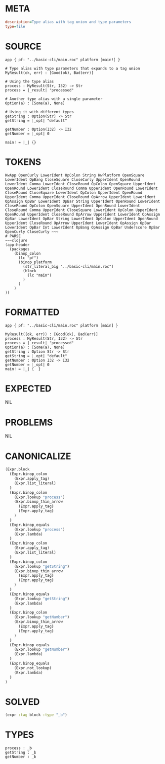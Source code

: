 # META
~~~ini
description=Type alias with tag union and type parameters
type=file
~~~
# SOURCE
~~~roc
app { pf: "../basic-cli/main.roc" platform [main!] }

# Type alias with type parameters that expands to a tag union
MyResult(ok, err) : [Good(ok), Bad(err)]

# Using the type alias
process : MyResult(Str, I32) -> Str
process = |_result| "processed"

# Another type alias with a single parameter
Option(a) : [Some(a), None]

# Using it with different types
getString : Option(Str) -> Str
getString = |_opt| "default"

getNumber : Option(I32) -> I32
getNumber = |_opt| 0

main! = |_| {}
~~~
# TOKENS
~~~text
KwApp OpenCurly LowerIdent OpColon String KwPlatform OpenSquare LowerIdent OpBang CloseSquare CloseCurly UpperIdent OpenRound LowerIdent Comma LowerIdent CloseRound OpColon OpenSquare UpperIdent OpenRound LowerIdent CloseRound Comma UpperIdent OpenRound LowerIdent CloseRound CloseSquare LowerIdent OpColon UpperIdent OpenRound UpperIdent Comma UpperIdent CloseRound OpArrow UpperIdent LowerIdent OpAssign OpBar LowerIdent OpBar String UpperIdent OpenRound LowerIdent CloseRound OpColon OpenSquare UpperIdent OpenRound LowerIdent CloseRound Comma UpperIdent CloseSquare LowerIdent OpColon UpperIdent OpenRound UpperIdent CloseRound OpArrow UpperIdent LowerIdent OpAssign OpBar LowerIdent OpBar String LowerIdent OpColon UpperIdent OpenRound UpperIdent CloseRound OpArrow UpperIdent LowerIdent OpAssign OpBar LowerIdent OpBar Int LowerIdent OpBang OpAssign OpBar Underscore OpBar OpenCurly CloseCurly ~~~
# PARSE
~~~clojure
(app-header
  (packages
    (binop_colon
      (lc "pf")
      (binop_platform
        (str_literal_big "../basic-cli/main.roc")
        (block
          (lc "main")
        )
      )
    )
))
~~~
# FORMATTED
~~~roc
app { pf: "../basic-cli/main.roc" platform [main] }

MyResult((ok, err)) : [Good(ok), Bad(err)]
process : MyResult(Str, I32) -> Str
process = |_result| "processed"
Option(a) : [Some(a), None]
getString : Option Str -> Str
getString = |_opt| "default"
getNumber : Option I32 -> I32
getNumber = |_opt| 0
main! = |_| {  }
~~~
# EXPECTED
NIL
# PROBLEMS
NIL
# CANONICALIZE
~~~clojure
(Expr.block
  (Expr.binop_colon
    (Expr.apply_tag)
    (Expr.list_literal)
  )
  (Expr.binop_colon
    (Expr.lookup "process")
    (Expr.binop_thin_arrow
      (Expr.apply_tag)
      (Expr.apply_tag)
    )
  )
  (Expr.binop_equals
    (Expr.lookup "process")
    (Expr.lambda)
  )
  (Expr.binop_colon
    (Expr.apply_tag)
    (Expr.list_literal)
  )
  (Expr.binop_colon
    (Expr.lookup "getString")
    (Expr.binop_thin_arrow
      (Expr.apply_tag)
      (Expr.apply_tag)
    )
  )
  (Expr.binop_equals
    (Expr.lookup "getString")
    (Expr.lambda)
  )
  (Expr.binop_colon
    (Expr.lookup "getNumber")
    (Expr.binop_thin_arrow
      (Expr.apply_tag)
      (Expr.apply_tag)
    )
  )
  (Expr.binop_equals
    (Expr.lookup "getNumber")
    (Expr.lambda)
  )
  (Expr.binop_equals
    (Expr.not_lookup)
    (Expr.lambda)
  )
)
~~~
# SOLVED
~~~clojure
(expr :tag block :type "_b")
~~~
# TYPES
~~~roc
process : _b
getString : _b
getNumber : _b
~~~
